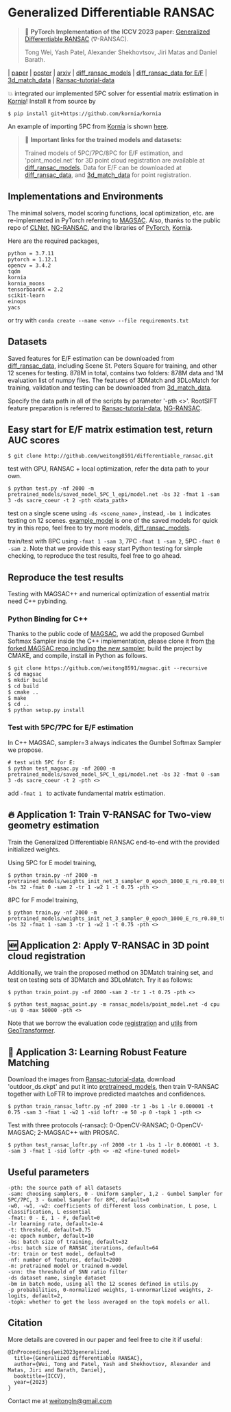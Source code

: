 # Generalized Differentiable RANSAC

>:newspaper: **PyTorch Implementation of the ICCV 2023 paper:**
[Generalized Differentiable RANSAC](https://openaccess.thecvf.com/content/ICCV2023/papers/Wei_Generalized_Differentiable_RANSAC_ICCV_2023_paper.pdf) ($\nabla$-RANSAC).
>
>Tong Wei, Yash Patel, Alexander Shekhovtsov, Jiri Matas and Daniel Barath.

| [paper](https://openaccess.thecvf.com/content/ICCV2023/papers/Wei_Generalized_Differentiable_RANSAC_ICCV_2023_paper.pdf) | [poster](https://cmp.felk.cvut.cz/~weitong/nabla_ransac/poster_nabla_ransac.pdf) | [arxiv](https://arxiv.org/abs/2212.13185https://arxiv.org/abs/2212.1318) | [diff_ransac_models](https://cmp.felk.cvut.cz/~weitong/nabla_ransac/diff_ransac_models.zip) | [diff_ransac_data for E/F](https://cmp.felk.cvut.cz/~weitong/nabla_ransac/diff_ransac_data.zip) | [3d_match_data](https://cmp.felk.cvut.cz/~weitong/nabla_ransac/3d_match_data.zip) | [Ransac-tutorial-data](https://github.com/ducha-aiki/ransac-tutorial-2020-data)

:boom: integrated our implemented 5PC solver for essential matrix estimation in [Kornia](https://github.com/kornia/kornia)! Install it from source by

```
$ pip install git+https://github.com/kornia/kornia
```
An example of importing 5PC from [Kornia](https://github.com/kornia/kornia) is shown [here](kornia_5pc_example.ipynb).
> :file_folder: **Important links for the trained models and datasets:**
>
>Trained models of 5PC/7PC/8PC for E/F estimation, and 'point_model.net' for 3D point cloud registration are available at [diff_ransac_models](https://cmp.felk.cvut.cz/~weitong/nabla_ransac/diff_ransac_models.zip).
Data for E/F can be downloaded at [diff_ransac_data](https://cmp.felk.cvut.cz/~weitong/nabla_ransac/diff_ransac_data.zip), and [3d_match_data](https://cmp.felk.cvut.cz/~weitong/nabla_ransac/3d_match_data.zip) for point registration.
## Implementations and Environments
The minimal solvers, model scoring functions, local optimization, etc. are re-implemented in PyTorch referring to [MAGSAC](https://github.com/danini/magsac).
Also, thanks to the public repo of [CLNet](https://github.com/sailor-z/CLNet), [NG-RANSAC](https://github.com/vislearn/ngransac), and the libraries of
[PyTorch](https://pytorch.org/get-started/previous-versions/),
[Kornia](https://github.com/kornia/kornia).

Here are the required packages,
```
python = 3.7.11
pytorch = 1.12.1
opencv = 3.4.2
tqdm
kornia
kornia_moons
tensorboardX = 2.2
scikit-learn
einops
yacs
```
or try with ```conda create --name <env> --file requirements.txt```


[comment]: <> (Example)

[comment]: <> (```)

[comment]: <> ($ conda create --name publish python==3.7.11)

[comment]: <> ($ conda install pytorch=1.12.1)

[comment]: <> ($ conda install pytorch-gpu=1.12.1 cudatoolkit=11.3)

[comment]: <> ($ conda install tqdm)

[comment]: <> ($ conda install tensorboardX)

[comment]: <> ($ conda install sklearn)

[comment]: <> (```)

## Datasets
Saved features for E/F estimation can be downloaded from [diff_ransac_data](https://cmp.felk.cvut.cz/~weitong/nabla_ransac/diff_ransac_data.zip), including Scene St. Peters Square for training, and other 12 scenes for testing.
878M in total, contains two folders: 878M data and 1M evaluation list of numpy files.
The features of 3DMatch and 3DLoMatch for training, validation and testing can be downloaded from [3d_match_data](https://cmp.felk.cvut.cz/~weitong/nabla_ransac/3d_match_data.zip).

Specify the data path in all of the scripts by parameter '-pth <>'.
RootSIFT feature preparation is referred to [Ransac-tutorial-data](https://github.com/ducha-aiki/ransac-tutorial-2020-data), [NG-RANSAC](https://github.com/vislearn/ngransac).

[comment]: <> (Saved features and models can be downloaded from [here]&#40;https://cmp.felk.cvut.cz/~weitong/&#41;.)


## Easy start for E/F matrix estimation test, return AUC scores
```
$ git clone http://github.com/weitong8591/differentiable_ransac.git
```
test with GPU, RANSAC + local optimization, refer the data path to your own.
```
$ python test.py -nf 2000 -m pretrained_models/saved_model_5PC_l_epi/model.net -bs 32 -fmat 1 -sam 3 -ds sacre_coeur -t 2 -pth <data_path>
```
[comment]: <> ([0.5924076, 0.6333666, 0.67357635])
test on a single scene using ```-ds <scene_name>``` , instead, ```-bm 1 ```indicates testing on 12 scenes.
[example_model](pretrained_models/saved_model_5PC_l_epi/model.net) is one of the saved models for quick try in this repo,
feel free to try more models, [diff_ransac_models](https://cmp.felk.cvut.cz/~weitong/nabla_ransac/diff_ransac_models.zip).

train/test with 8PC using ```-fmat 1 -sam 3```, 7PC ```-fmat 1 -sam 2```, 5PC ```-fmat 0 -sam 2```.
Note that we provide this easy start Python testing for simple checking, to reproduce the test results, feel free to go ahead.
## Reproduce the test results
Testing with MAGSAC++ and numerical optimization of essential matrix need C++ pybinding.
### Python Binding for C++
Thanks to the public code of [MAGSAC](https://github.com/danini/magsac.git), we add the proposed Gumbel Softmax Sampler
inside the C++ implementation, please clone it from [the forked MAGSAC repo including the new sampler](https://github.com/weitong8591/magsac.git), build the project by CMAKE, and compile, install in Python as follows.
```
$ git clone https://github.com/weitong8591/magsac.git --recursive
$ cd magsac
$ mkdir build
$ cd build
$ cmake ..
$ make
$ cd ..
$ python setup.py install
```
### Test with 5PC/7PC for E/F estimation
In C++ MAGSAC, sampler=3 always indicates the Gumbel Softmax Sampler we propose.

```
# test with 5PC for E:
$ python test_magsac.py -nf 2000 -m pretrained_models/saved_model_5PC_l_epi/model.net -bs 32 -fmat 0 -sam 3 -ds sacre_coeur -t 2 -pth <>
```
add ```-fmat 1 ``` to activate fundamental matrix estimation.

## :fire: Application 1: Train $\nabla$-RANSAC for Two-view geometry estimation
Train the Generalized Differentiable RANSAC end-to-end with the provided initialized weights.

 Using 5PC for E model training,
```
$ python train.py -nf 2000 -m pretrained_models/weights_init_net_3_sampler_0_epoch_1000_E_rs_r0.80_t0.00_w1_1.00_.net -bs 32 -fmat 0 -sam 2 -tr 1 -w2 1 -t 0.75 -pth <>
```
 8PC for F model training,
```
$ python train.py -nf 2000 -m pretrained_models/weights_init_net_3_sampler_0_epoch_1000_E_rs_r0.80_t0.00_w1_1.00_.net -bs 32 -fmat 1 -sam 3 -tr 1 -w2 1 -t 0.75 -pth <>
```
## :new: Application 2: Apply $\nabla$-RANSAC in 3D point cloud registration
Additionally, we train the proposed method on 3DMatch training set, and test on testing sets of 3DMatch and 3DLoMatch. Try it as follows:
```
$ python train_point.py -nf 2000 -sam 2 -tr 1 -t 0.75 -pth <>
```

```
$ python test_magsac_point.py -m ransac_models/point_model.net -d cpu -us 0 -max 50000 -pth <>
```
Note that we borrow the evaluation code [registration](registration_utils.py) and [utils](geotransformer/utils/pointcloud.py) from [GeoTransformer](https://arxiv.org/pdf/2202.06688.pdf).

## :clap: Application 3: Learning Robust Feature Matching

Download the images from [Ransac-tutorial-data](https://github.com/ducha-aiki/ransac-tutorial-2020-data), download 'outdoor_ds.ckpt' and put it into [pretraineed_models](pretraineed_models/), then train $\nabla$-RANSAC together with LoFTR to improve predicted maatches and confidences.
```
$ python train_ransac_loftr.py -nf 2000 -tr 1 -bs 1 -lr 0.000001 -t 0.75 -sam 3 -fmat 1 -w2 1 -sid loftr -e 50 -p 0 -topk 1 -pth <>
```
Test with three protocols (-ransac): 0-OpenCV-RANSAC; 0-OpenCV-MAGSAC; 2-MAGSAC++ with PROSAC.

```
$ python test_ransac_loftr.py -nf 2000 -tr 1 -bs 1 -lr 0.000001 -t 3. -sam 3 -fmat 1 -sid loftr -pth <> -m2 <fine-tuned model>
```

## Useful parameters
```
-pth: the source path of all datasets
-sam: choosing samplers, 0 - Uniform sampler, 1,2 - Gumbel Sampler for 5PC/7PC, 3 - Gumbel Sampler for 8PC, default=0
-w0, -w1, -w2: coefficients of different loss combination, L pose, L classification, L essential
-fmat: 0 - E, 1 - F, default=0
-lr learning rate, default=1e-4
-t: threshold, default=0.75
-e: epoch number, default=10
-bs: batch size of training, default=32
-rbs: batch size of RANSAC iterations, default=64
-tr: train or test model, default=0
-nf: number of features, default=2000
-m: pretrained model or trained m-wodel
-snn: the threshold of SNN ratio filter
-ds dataset name, single dataset
-bm in batch mode, using all the 12 scenes defined in utils.py
-p probabilities, 0-normalized weights, 1-unnormarlized weights, 2-logits, default=2,
-topk: whether to get the loss averaged on the topk models or all.
```

## Citation
More details are covered in our paper and feel free to cite it if useful:
```
@InProceedings{wei2023generalized,
  title={Generalized differentiable RANSAC},
  author={Wei, Tong and Patel, Yash and Shekhovtsov, Alexander and Matas, Jiri and Barath, Daniel},
  booktitle={ICCV},
  year={2023}
}
```
Contact me at weitongln@gmail.com
